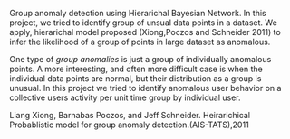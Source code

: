 Group anomaly detection using Hierarichal Bayesian Network.
In this project, we tried to identify group of unsual data points in a dataset. We apply, hierarichal model proposed (Xiong,Poczos and Schneider 2011) to infer the likelihood of a group of points in large dataset as anomalous. 

One type of *group anomalies* is just a group of individually anomalous points. A more interesting, and often more difficult case is when the individual data points are normal, but their distribution as a group is unusual. In this project we tried to identify anomalous user behavior on a collective users activity per unit time group by individual user. 

Liang Xiong, Barnabas Poczos, and Jeff Schneider. Heirarichical Probablistic model for group anomaly detection.(AIS-TATS),2011
